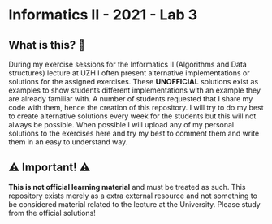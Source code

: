 # Informatics II - 2021 - Lab 3  

## What is this? 🤔
During my exercise sessions for the Informatics II (Algorithms and Data structures) lecture at UZH I often present alternative implementations or solutions for the assigned exercises. These **UNOFFICIAL** solutions exist as examples to show students different implementations with an example they are already familiar with. A number of students requested that I share my code with them, hence the creation of this repository. I will try to do my best to create alternative solutions every week for the students but this will not always be possible. When possible I will upload any of my personal solutions to the exercises here and try my best to comment them and write them in an easy to understand way. 

## ⚠️ Important! ⚠️
**This is not official learning material** and must be treated as such. This repository exists merely as a extra external resource and not something to be considered material related to the lecture at the University. Please study from the official solutions!

